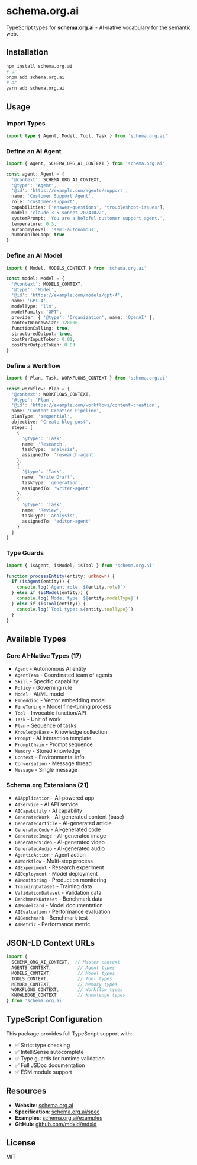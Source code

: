 # schema.org.ai

TypeScript types for **schema.org.ai** - AI-native vocabulary for the semantic web.

## Installation

```bash
npm install schema.org.ai
# or
pnpm add schema.org.ai
# or
yarn add schema.org.ai
```

## Usage

### Import Types

```typescript
import type { Agent, Model, Tool, Task } from 'schema.org.ai'
```

### Define an AI Agent

```typescript
import { Agent, SCHEMA_ORG_AI_CONTEXT } from 'schema.org.ai'

const agent: Agent = {
  '@context': SCHEMA_ORG_AI_CONTEXT,
  '@type': 'Agent',
  '@id': 'https://example.com/agents/support',
  name: 'Customer Support Agent',
  role: 'customer-support',
  capabilities: ['answer-questions', 'troubleshoot-issues'],
  model: 'claude-3-5-sonnet-20241022',
  systemPrompt: 'You are a helpful customer support agent.',
  temperature: 0.3,
  autonomyLevel: 'semi-autonomous',
  humanInTheLoop: true
}
```

### Define an AI Model

```typescript
import { Model, MODELS_CONTEXT } from 'schema.org.ai'

const model: Model = {
  '@context': MODELS_CONTEXT,
  '@type': 'Model',
  '@id': 'https://example.com/models/gpt-4',
  name: 'GPT-4',
  modelType: 'llm',
  modelFamily: 'GPT',
  provider: { '@type': 'Organization', name: 'OpenAI' },
  contextWindowSize: 128000,
  functionCalling: true,
  structuredOutput: true,
  costPerInputToken: 0.01,
  costPerOutputToken: 0.03
}
```

### Define a Workflow

```typescript
import { Plan, Task, WORKFLOWS_CONTEXT } from 'schema.org.ai'

const workflow: Plan = {
  '@context': WORKFLOWS_CONTEXT,
  '@type': 'Plan',
  '@id': 'https://example.com/workflows/content-creation',
  name: 'Content Creation Pipeline',
  planType: 'sequential',
  objective: 'Create blog post',
  steps: [
    {
      '@type': 'Task',
      name: 'Research',
      taskType: 'analysis',
      assignedTo: 'research-agent'
    },
    {
      '@type': 'Task',
      name: 'Write Draft',
      taskType: 'generation',
      assignedTo: 'writer-agent'
    },
    {
      '@type': 'Task',
      name: 'Review',
      taskType: 'analysis',
      assignedTo: 'editor-agent'
    }
  ]
}
```

### Type Guards

```typescript
import { isAgent, isModel, isTool } from 'schema.org.ai'

function processEntity(entity: unknown) {
  if (isAgent(entity)) {
    console.log(`Agent role: ${entity.role}`)
  } else if (isModel(entity)) {
    console.log(`Model type: ${entity.modelType}`)
  } else if (isTool(entity)) {
    console.log(`Tool type: ${entity.toolType}`)
  }
}
```

## Available Types

### Core AI-Native Types (17)

- `Agent` - Autonomous AI entity
- `AgentTeam` - Coordinated team of agents
- `Skill` - Specific capability
- `Policy` - Governing rule
- `Model` - AI/ML model
- `Embedding` - Vector embedding model
- `FineTuning` - Model fine-tuning process
- `Tool` - Invocable function/API
- `Task` - Unit of work
- `Plan` - Sequence of tasks
- `KnowledgeBase` - Knowledge collection
- `Prompt` - AI interaction template
- `PromptChain` - Prompt sequence
- `Memory` - Stored knowledge
- `Context` - Environmental info
- `Conversation` - Message thread
- `Message` - Single message

### Schema.org Extensions (21)

- `AIApplication` - AI-powered app
- `AIService` - AI API service
- `AICapability` - AI capability
- `GeneratedWork` - AI-generated content (base)
- `GeneratedArticle` - AI-generated article
- `GeneratedCode` - AI-generated code
- `GeneratedImage` - AI-generated image
- `GeneratedVideo` - AI-generated video
- `GeneratedAudio` - AI-generated audio
- `AgenticAction` - Agent action
- `AIWorkflow` - Multi-step process
- `AIExperiment` - Research experiment
- `AIDeployment` - Model deployment
- `AIMonitoring` - Production monitoring
- `TrainingDataset` - Training data
- `ValidationDataset` - Validation data
- `BenchmarkDataset` - Benchmark data
- `AIModelCard` - Model documentation
- `AIEvaluation` - Performance evaluation
- `AIBenchmark` - Benchmark test
- `AIMetric` - Performance metric

## JSON-LD Context URLs

```typescript
import {
  SCHEMA_ORG_AI_CONTEXT,  // Master context
  AGENTS_CONTEXT,          // Agent types
  MODELS_CONTEXT,          // Model types
  TOOLS_CONTEXT,           // Tool types
  MEMORY_CONTEXT,          // Memory types
  WORKFLOWS_CONTEXT,       // Workflow types
  KNOWLEDGE_CONTEXT        // Knowledge types
} from 'schema.org.ai'
```

## TypeScript Configuration

This package provides full TypeScript support with:

- ✅ Strict type checking
- ✅ IntelliSense autocomplete
- ✅ Type guards for runtime validation
- ✅ Full JSDoc documentation
- ✅ ESM module support

## Resources

- **Website**: [schema.org.ai](https://schema.org.ai)
- **Specification**: [schema.org.ai/spec](https://schema.org.ai/spec)
- **Examples**: [schema.org.ai/examples](https://schema.org.ai/examples)
- **GitHub**: [github.com/mdxld/mdxld](https://github.com/mdxld/mdxld)

## License

MIT
